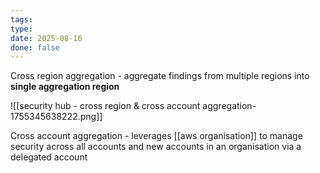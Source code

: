 ```yaml
---
tags: 
type: 
date: 2025-08-16
done: false
---
```

Cross region aggregation - aggregate findings from multiple regions into **single aggregation region**

![[security hub - cross region & cross account aggregation-1755345638222.png]]

Cross account aggregation - leverages [[aws organisation]] to manage security across all accounts and new accounts in an organisation via a delegated account